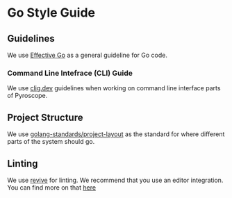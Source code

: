 # Go Style Guide

## Guidelines

We use [Effective Go](https://golang.org/doc/effective_go.html) as a general guideline for Go code.

### Command Line Intefrace (CLI) Guide

We use [clig.dev](https://clig.dev/) guidelines when working on command line interface parts of Pyroscope.

## Project Structure

We use [golang-standards/project-layout](https://github.com/golang-standards/project-layout) as the standard for where different parts of the system should go.

## Linting

We use [revive](https://github.com/mgechev/revive) for linting. We recommend that you use an editor integration. You can find more on that [here](/contribute/developer-guide.md#Text%20Editors)

